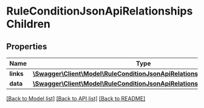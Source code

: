 # RuleConditionJsonApiRelationshipsChildren

## Properties
Name | Type | Description | Notes
------------ | ------------- | ------------- | -------------
**links** | [**\Swagger\Client\Model\RuleConditionJsonApiRelationshipsChildrenLinks**](RuleConditionJsonApiRelationshipsChildrenLinks.md) |  | [optional] 
**data** | [**\Swagger\Client\Model\RuleConditionJsonApiRelationshipsChildrenData[]**](RuleConditionJsonApiRelationshipsChildrenData.md) |  | [optional] 

[[Back to Model list]](../../README.md#documentation-for-models) [[Back to API list]](../../README.md#documentation-for-api-endpoints) [[Back to README]](../../README.md)

